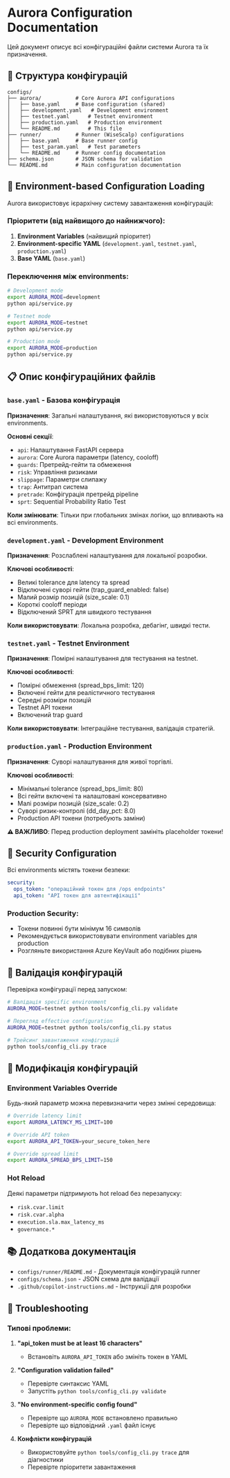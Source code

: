 # Aurora Configuration Documentation

Цей документ описує всі конфігураційні файли системи Aurora та їх призначення.

## 📁 Структура конфігурацій

```
configs/
├── aurora/           # Core Aurora API configurations
│   ├── base.yaml     # Base configuration (shared)
│   ├── development.yaml   # Development environment
│   ├── testnet.yaml      # Testnet environment  
│   ├── production.yaml   # Production environment
│   └── README.md         # This file
├── runner/           # Runner (WiseScalp) configurations
│   ├── base.yaml     # Base runner config
│   ├── test_param.yaml   # Test parameters
│   └── README.md     # Runner config documentation
├── schema.json       # JSON schema for validation
└── README.md         # Main configuration documentation
```

## 🎯 Environment-based Configuration Loading

Aurora використовує ієрархічну систему завантаження конфігурацій:

### Пріоритети (від найвищого до найнижчого):
1. **Environment Variables** (найвищий пріоритет)
2. **Environment-specific YAML** (`development.yaml`, `testnet.yaml`, `production.yaml`)
3. **Base YAML** (`base.yaml`)

### Переключення між environments:
```bash
# Development mode
export AURORA_MODE=development
python api/service.py

# Testnet mode  
export AURORA_MODE=testnet
python api/service.py

# Production mode
export AURORA_MODE=production
python api/service.py
```

## 📋 Опис конфігураційних файлів

### `base.yaml` - Базова конфігурація
**Призначення**: Загальні налаштування, які використовуються у всіх environments.

**Основні секції**:
- `api`: Налаштування FastAPI сервера
- `aurora`: Core Aurora параметри (latency, cooloff)  
- `guards`: Претрейд-гейти та обмеження
- `risk`: Управління ризиками
- `slippage`: Параметри слипажу
- `trap`: Антитрап система
- `pretrade`: Конфігурація претрейд pipeline
- `sprt`: Sequential Probability Ratio Test

**Коли змінювати**: Тільки при глобальних змінах логіки, що впливають на всі environments.

### `development.yaml` - Development Environment
**Призначення**: Розслаблені налаштування для локальної розробки.

**Ключові особливості**:
- Великі tolerance для latency та spread
- Відключені суворі гейти (trap_guard_enabled: false)
- Малий розмір позицій (size_scale: 0.1)
- Короткі cooloff періоди
- Відключений SPRT для швидкого тестування

**Коли використовувати**: Локальна розробка, дебагінг, швидкі тести.

### `testnet.yaml` - Testnet Environment  
**Призначення**: Помірні налаштування для тестування на testnet.

**Ключові особливості**:
- Помірні обмеження (spread_bps_limit: 120)
- Включені гейти для реалістичного тестування
- Середні розміри позицій
- Testnet API токени
- Включений trap guard

**Коли використовувати**: Інтеграційне тестування, валідація стратегій.

### `production.yaml` - Production Environment
**Призначення**: Суворі налаштування для живої торгівлі.

**Ключові особливості**:
- Мінімальні tolerance (spread_bps_limit: 80)
- Всі гейти включені та налаштовані консервативно
- Малі розміри позицій (size_scale: 0.2)
- Суворі ризик-контролі (dd_day_pct: 8.0)
- Production API токени (потребують заміни)

**⚠️ ВАЖЛИВО**: Перед production deployment замініть placeholder токени!

## 🔐 Security Configuration

Всі environments містять токени безпеки:

```yaml
security:
  ops_token: "операційний токен для /ops endpoints"
  api_token: "API токен для автентифікації"
```

### Production Security:
- Токени повинні бути мінімум 16 символів
- Рекомендується використовувати environment variables для production
- Розгляньте використання Azure KeyVault або подібних рішень

## 🧪 Валідація конфігурацій

Перевірка конфігурації перед запуском:

```bash
# Валідація specific environment
AURORA_MODE=testnet python tools/config_cli.py validate

# Перегляд effective configuration
AURORA_MODE=testnet python tools/config_cli.py status

# Трейсинг завантаження конфігурацій
python tools/config_cli.py trace
```

## 🔄 Модифікація конфігурацій

### Environment Variables Override
Будь-який параметр можна перевизначити через змінні середовища:

```bash
# Override latency limit
export AURORA_LATENCY_MS_LIMIT=100

# Override API token
export AURORA_API_TOKEN=your_secure_token_here

# Override spread limit  
export AURORA_SPREAD_BPS_LIMIT=150
```

### Hot Reload
Деякі параметри підтримують hot reload без перезапуску:
- `risk.cvar.limit`
- `risk.cvar.alpha`
- `execution.sla.max_latency_ms`
- `governance.*`

## 📚 Додаткова документація

- `configs/runner/README.md` - Документація конфігурацій runner
- `configs/schema.json` - JSON схема для валідації
- `.github/copilot-instructions.md` - Інструкції для розробки

## 🚨 Troubleshooting

### Типові проблеми:

1. **"api_token must be at least 16 characters"**
   - Встановіть `AURORA_API_TOKEN` або змініть токен в YAML

2. **"Configuration validation failed"**  
   - Перевірте синтаксис YAML
   - Запустіть `python tools/config_cli.py validate`

3. **"No environment-specific config found"**
   - Перевірте що `AURORA_MODE` встановлено правильно
   - Перевірте що відповідний `.yaml` файл існує

4. **Конфлікти конфігурацій**
   - Використовуйте `python tools/config_cli.py trace` для діагностики
   - Перевірте пріоритети завантаження